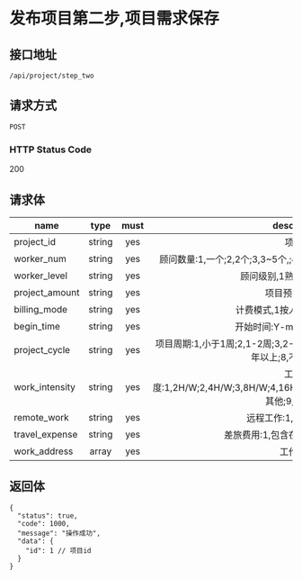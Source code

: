# 发布项目第二步,项目需求保存

## 接口地址

`/api/project/step_two`

## 请求方式

`POST`

### HTTP Status Code

200

## 请求体

| name     | type     | must     | description |
|----------|:--------:|:--------:|:--------:|
| project_id | string   | yes | 项目id |
| worker_num     | string    | yes   | 顾问数量:1,一个;2,2个;3,3~5个,;4,5~8个;5,8个以上;6,其他;7,不确定 |
| worker_level     | string    | yes   | 顾问级别,1熟练,2精通,3资深 |
| project_amount     | string    | yes   | 项目预算,单位万 |
| billing_mode     | string    | yes   | 计费模式,1按人计算,2整体打包 |
| begin_time     | string    | yes   | 开始时间:Y-m-d,或者"不确定" |
| project_cycle     | string    | yes   | 项目周期:1,小于1周;2,1-2周;3,2-4周;4,1-2月;5,2-4月;6,4-6月;7,半年以上;8,不确定;9,其他 |
| work_intensity     | string    | yes   | 工作密度:1,2H/W;2,4H/W;3,8H/W;4,16H/W;5,24H/W;6,32H/W;7,40H/W;8,其他;9,我不确定 |
| remote_work     | string    | yes   | 远程工作:1,接受;2,不接受 |
| travel_expense     | string    | yes   | 差旅费用:1,包含在项目内;2,单独结算 |
| work_address     | array    | yes   | 工作地点 |


## 返回体

```json5
{
  "status": true,
  "code": 1000,
  "message": "操作成功",
  "data": {
    "id": 1 // 项目id
  }
}
``` 
